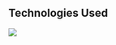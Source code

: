 
## Technologies Used
<img  src="https://skillicons.dev/icons?i=html,css,react,tailwind,netlify&perline=7"/>


